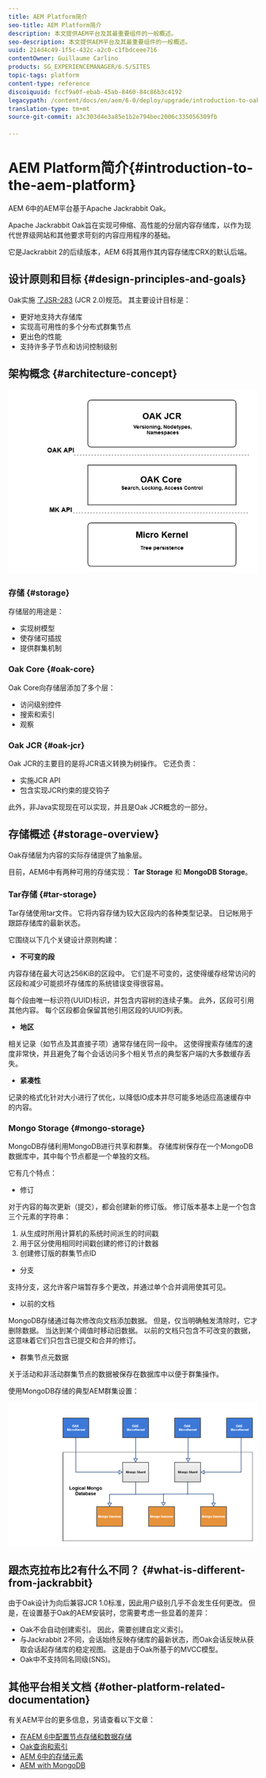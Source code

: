 ```yaml
---
title: AEM Platform简介
seo-title: AEM Platform简介
description: 本文提供AEM平台及其最重要组件的一般概述。
seo-description: 本文提供AEM平台及其最重要组件的一般概述。
uuid: 214d4c49-1f5c-432c-a2c0-c1fbdceee716
contentOwner: Guillaume Carlino
products: SG_EXPERIENCEMANAGER/6.5/SITES
topic-tags: platform
content-type: reference
discoiquuid: fccf9a0f-ebab-45ab-8460-84c86b3c4192
legacypath: /content/docs/en/aem/6-0/deploy/upgrade/introduction-to-oak
translation-type: tm+mt
source-git-commit: a3c303d4e3a85e1b2e794bec2006c335056309fb

---
```



# AEM Platform简介{#introduction-to-the-aem-platform}

AEM 6中的AEM平台基于Apache Jackrabbit Oak。

Apache Jackrabbit Oak旨在实现可伸缩、高性能的分层内容存储库，以作为现代世界级网站和其他要求苛刻的内容应用程序的基础。

它是Jackrabbit 2的后续版本，AEM 6将其用作其内容存储库CRX的默认后端。

## 设计原则和目标 {#design-principles-and-goals}

Oak实施 [了JSR-283](https://www.day.com/day/en/products/jcr/jsr-283.html) (JCR 2.0)规范。 其主要设计目标是：

* 更好地支持大存储库
* 实现高可用性的多个分布式群集节点
* 更出色的性能
* 支持许多子节点和访问控制级别

## 架构概念 {#architecture-concept}

![chlimage_1-84](assets/chlimage_1-84.png)

### 存储 {#storage}

存储层的用途是：

* 实现树模型
* 使存储可插拔
* 提供群集机制

### Oak Core {#oak-core}

Oak Core向存储层添加了多个层：

* 访问级别控件
* 搜索和索引
* 观察

### Oak JCR {#oak-jcr}

Oak JCR的主要目的是将JCR语义转换为树操作。 它还负责：

* 实施JCR API
* 包含实现JCR约束的提交钩子

此外，非Java实现现在可以实现，并且是Oak JCR概念的一部分。

## 存储概述 {#storage-overview}

Oak存储层为内容的实际存储提供了抽象层。

目前，AEM6中有两种可用的存储实现： **Tar Storage** 和 **MongoDB Storage**。

### Tar存储 {#tar-storage}

Tar存储使用tar文件。 它将内容存储为较大区段内的各种类型记录。 日记帐用于跟踪存储库的最新状态。

它围绕以下几个关键设计原则构建：

* **不可变的段**

内容存储在最大可达256KiB的区段中。 它们是不可变的，这使得缓存经常访问的区段和减少可能损坏存储库的系统错误变得很容易。

每个段由唯一标识符(UUID)标识，并包含内容树的连续子集。 此外，区段可引用其他内容。 每个区段都会保留其他引用区段的UUID列表。

* **地区**

相关记录（如节点及其直接子项）通常存储在同一段中。 这使得搜索存储库的速度非常快，并且避免了每个会话访问多个相关节点的典型客户端的大多数缓存丢失。

* **紧凑性**

记录的格式化针对大小进行了优化，以降低IO成本并尽可能多地适应高速缓存中的内容。

### Mongo Storage {#mongo-storage}

MongoDB存储利用MongoDB进行共享和群集。 存储库树保存在一个MongoDB数据库中，其中每个节点都是一个单独的文档。

它有几个特点：

* 修订

对于内容的每次更新（提交），都会创建新的修订版。 修订版本基本上是一个包含三个元素的字符串：

1. 从生成时所用计算机的系统时间派生的时间戳
1. 用于区分使用相同时间戳创建的修订的计数器
1. 创建修订版的群集节点ID

* 分支

支持分支，这允许客户端暂存多个更改，并通过单个合并调用使其可见。

* 以前的文档

MongoDB存储通过每次修改向文档添加数据。 但是，仅当明确触发清除时，它才删除数据。 当达到某个阈值时移动旧数据。 以前的文档只包含不可改变的数据，这意味着它们只包含已提交和合并的修订。

* 群集节点元数据

关于活动和非活动群集节点的数据被保存在数据库中以便于群集操作。

使用MongoDB存储的典型AEM群集设置：

![chlimage_1-85](assets/chlimage_1-85.png)

## 跟杰克拉布比2有什么不同？ {#what-is-different-from-jackrabbit}

由于Oak设计为向后兼容JCR 1.0标准，因此用户级别几乎不会发生任何更改。 但是，在设置基于Oak的AEM安装时，您需要考虑一些显着的差异：

* Oak不会自动创建索引。 因此，需要创建自定义索引。
* 与Jackrabbit 2不同，会话始终反映存储库的最新状态，而Oak会话反映从获取会话起存储库的稳定视图。 这是由于Oak所基于的MVCC模型。
* Oak中不支持同名同级(SNS)。

## 其他平台相关文档 {#other-platform-related-documentation}

有关AEM平台的更多信息，另请查看以下文章：

* [在AEM 6中配置节点存储和数据存储](/help/sites-deploying/data-store-config.md)
* [Oak查询和索引](/help/sites-deploying/queries-and-indexing.md)
* [AEM 6中的存储元素](/help/sites-deploying/storage-elements-in-aem-6.md)
* [AEM with MongoDB](/help/sites-deploying/aem-with-mongodb.md)

